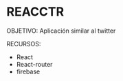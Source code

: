 # REACCTR
OBJETIVO: Aplicación similar al twitter

RECURSOS:
*   React
*   React-router
*   firebase

